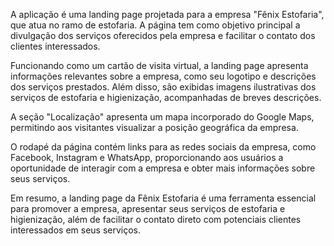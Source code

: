 A aplicação é uma landing page projetada para a empresa "Fênix Estofaria", que atua no ramo de estofaria. A página tem como objetivo principal a divulgação dos serviços oferecidos pela empresa e facilitar o contato dos clientes interessados.

Funcionando como um cartão de visita virtual, a landing page apresenta informações relevantes sobre a empresa, como seu logotipo e descrições dos serviços prestados. Além disso, são exibidas imagens ilustrativas dos serviços de estofaria e higienização, acompanhadas de breves descrições.

A seção "Localização" apresenta um mapa incorporado do Google Maps, permitindo aos visitantes visualizar a posição geográfica da empresa.

O rodapé da página contém links para as redes sociais da empresa, como Facebook, Instagram e WhatsApp, proporcionando aos usuários a oportunidade de interagir com a empresa e obter mais informações sobre seus serviços.

Em resumo, a landing page da Fênix Estofaria é uma ferramenta essencial para promover a empresa, apresentar seus serviços de estofaria e higienização, além de facilitar o contato direto com potenciais clientes interessados em seus serviços.
